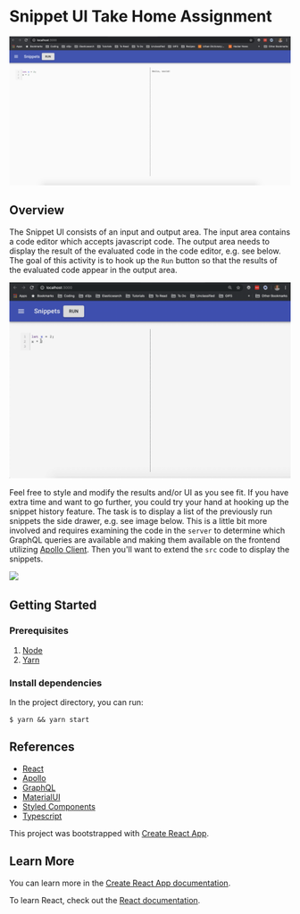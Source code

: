 # Snippet UI Take Home Assignment

![](images/initial_view.png)

## Overview

The Snippet UI consists of an input and output area. The input area contains a code editor which accepts javascript code. The output area needs to display the result of the evaluated code in the code editor, e.g. see below. The goal of this activity is to hook up the `Run` button so that the results of the evaluated code appear in the output area.

![](images/results.gif)

Feel free to style and modify the results and/or UI as you see fit. If you have extra time and want to go further, you could try your hand at hooking up the snippet history feature. The task is to display a list of the previously run snippets the side drawer, e.g. see image below. This is a little bit more involved and requires examining the code in the `server` to determine which GraphQL queries are available and making them available on the frontend utilizing [Apollo Client](). Then you'll want to extend the `src` code to display the snippets.

![](images/snippet_history)

## Getting Started

### Prerequisites

1. [Node](https://nodejs.org/en/)
2. [Yarn](https://yarnpkg.com/getting-started/install)

### Install dependencies

In the project directory, you can run:

```
$ yarn && yarn start
```

## References

- [React](https://reactjs.org/)
- [Apollo](https://www.apollographql.com/docs/react/)
- [GraphQL](https://graphql.org/)
- [MaterialUI](https://material-ui.com/)
- [Styled Components](https://styled-components.com/docs/basics)
- [Typescript](https://www.typescriptlang.org/)

This project was bootstrapped with [Create React App](https://github.com/facebook/create-react-app).

## Learn More

You can learn more in the [Create React App documentation](https://facebook.github.io/create-react-app/docs/getting-started).

To learn React, check out the [React documentation](https://reactjs.org/).
